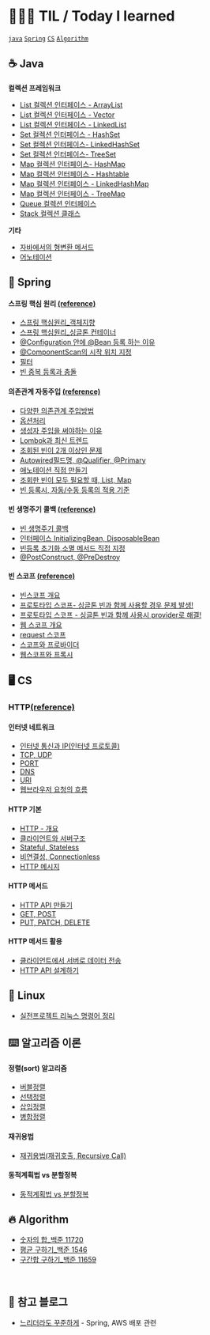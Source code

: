 # 👨🏻‍💻 TIL / Today I learned
[`java`](https://github.com/sungyoungk/TIL/blob/master/README.md#%EF%B8%8F-java)  [`Spring`](https://github.com/sungyoungk/TIL/blob/master/README.md#-spring)  [`CS`](https://github.com/sungyoungk/TIL/blob/master/README.md#-cs)  [`Algorithm`](https://github.com/sungyoungk/TIL/blob/master/README.md#-algorithm)

## ☕️ Java

**컬렉션 프레임워크**
+ [List<E> 컬렉션 인터페이스 - ArrayList<E>](https://github.com/sungyoungk/TIL/blob/master/Java/List%3CE%3E%20%EC%BB%AC%EB%A0%89%EC%85%98%20%EC%9D%B8%ED%84%B0%ED%8E%98%EC%9D%B4%EC%8A%A4.md)
+ [List<E> 컬렉션 인터페이스 - Vector<E>](https://github.com/sungyoungk/TIL/blob/master/Java/Vector%3CE%3E%EA%B5%AC%ED%98%84%ED%81%B4%EB%9E%98%EC%8A%A4.md)
+ [List<E> 컬렉션 인터페이스 - LinkedList<E>](https://github.com/sungyoungk/TIL/blob/master/Java/LinkedList%3CE%3E%20%EA%B5%AC%ED%98%84%20%ED%81%B4%EB%9E%98%EC%8A%A4.md)
+ [Set<E> 컬렉션 인터페이스 - HashSet<E>](https://github.com/sungyoungk/TIL/blob/master/Java/Set%20%EC%BB%AC%EB%A0%89%EC%85%98%20%EC%9D%B8%ED%84%B0%ED%8E%98%EC%9D%B4%EC%8A%A4%20-%20HashSet.md)
+ [Set<E> 컬렉션 인터페이스- LinkedHashSet](https://github.com/sungyoungk/TIL/blob/master/Java/Set%20%EC%BB%AC%EB%A0%89%EC%85%98%20%EC%9D%B8%ED%84%B0%ED%8E%98%EC%9D%B4%EC%8A%A4%20-%20LinkedHashSet.md)
+ [Set<E> 컬렉션 인터페이스- TreeSet](https://github.com/sungyoungk/TIL/blob/master/Java/Set%20%EC%BB%AC%EB%A0%89%EC%85%98%20%EC%9D%B8%ED%84%B0%ED%8E%98%EC%9D%B4%EC%8A%A4%20-%20TreeSet.md)
+ [Map 컬렉션 인터페이스- HashMap](https://github.com/sungyoungk/TIL/blob/master/Java/Map%3CK%2C%20V%3E%20%EC%BB%AC%EB%A0%89%EC%85%98%20%EC%9D%B8%ED%84%B0%ED%8E%98%EC%9D%B4%EC%8A%A4.md)
+ [Map 컬렉션 인터페이스 - Hashtable](https://github.com/sungyoungk/TIL/blob/master/Spring/Hashtable%3CK%2C%20V%3E.md)
+ [Map 컬렉션 인터페이스 - LinkedHashMap](https://github.com/sungyoungk/TIL/blob/master/Java/Map%20%EC%BB%AC%EB%A0%89%EC%85%98%20%EC%9D%B8%ED%84%B0%ED%8E%98%EC%9D%B4%EC%8A%A4%20-%20LinkedHashMap.md)
+ [Map 컬렉션 인터페이스 - TreeMap](https://github.com/sungyoungk/TIL/blob/master/Java/Map%20%EC%BB%AC%EB%A0%89%EC%85%98%20%EC%9D%B8%ED%84%B0%ED%8E%98%EC%9D%B4%EC%8A%A4%20-%20TreeMap.md)
+ [Queue<E> 컬렉션 인터페이스](https://github.com/sungyoungk/TIL/blob/master/Java/Queue%3CE%3E%20%EC%BB%AC%EB%A0%89%EC%85%98%20%EC%9D%B8%ED%84%B0%ED%8E%98%EC%9D%B4%EC%8A%A4.md)
+ [Stack<E> 컬렉션 클래스](https://github.com/sungyoungk/TIL/blob/master/Java/Stack%3CE%3E%20%EC%BB%AC%EB%A0%89%EC%85%98.md)


**기타**
+ [자바에서의 형변환 메서드](https://github.com/sungyoungk/TIL/blob/master/Java/%EC%9E%90%EB%B0%94%20%ED%98%95%EB%B3%80%ED%99%98%20%EB%A9%94%EC%86%8C%EB%93%9C.md)
+ [어노테이션](https://github.com/sungyoungk/TIL/blob/master/Java/%EC%96%B4%EB%85%B8%ED%85%8C%EC%9D%B4%EC%85%98.md)

## 🌱 Spring
#### 스프링 핵심 원리 [(reference)](https://www.inflearn.com/course/%EC%8A%A4%ED%94%84%EB%A7%81-%ED%95%B5%EC%8B%AC-%EC%9B%90%EB%A6%AC-%EA%B8%B0%EB%B3%B8%ED%8E%B8/dashboard)
+ [스프링 핵심원리_객체지향](https://github.com/sungyoungk/TIL/tree/master/Spring/%E1%84%89%E1%85%B3%E1%84%91%E1%85%B3%E1%84%85%E1%85%B5%E1%86%BC%20%E1%84%92%E1%85%A2%E1%86%A8%E1%84%89%E1%85%B5%E1%86%B7%E1%84%8B%E1%85%AF%E1%86%AB%E1%84%85%E1%85%B5(%E1%84%80%E1%85%A2%E1%86%A8%E1%84%8E%E1%85%A6%E1%84%8C%E1%85%B5%E1%84%92%E1%85%A3%E1%86%BC))    
+ [스프링 핵심원리_싱글톤 컨테이너](https://github.com/sungyoungk/TIL/tree/master/Spring/%E1%84%89%E1%85%B5%E1%86%BC%E1%84%80%E1%85%B3%E1%86%AF%E1%84%90%E1%85%A9%E1%86%AB%20%E1%84%8F%E1%85%A5%E1%86%AB%E1%84%90%E1%85%A6%E1%84%8B%E1%85%B5%E1%84%82%E1%85%A5)
+ [@Configuration 안에 @Bean 등록 하는 이유](https://github.com/sungyoungk/TIL/blob/master/Spring/%40Configuration%EA%B3%BC%20%40bean.md)
+ [@ComponentScan의 시작 위치 지정](https://github.com/sungyoungk/TIL/blob/master/Spring/%40ComponentScan%EC%9D%98%20%ED%83%90%EC%83%89%EC%9C%84%EC%B9%98%EC%99%80%20%EA%B8%B0%EB%B3%B8%20%EC%8A%A4%EC%BA%94%EB%8C%80%EC%83%81.md)
+ [필터](https://github.com/sungyoungk/TIL/blob/master/Spring/%ED%95%84%ED%84%B0.md)
+ [빈 중복 등록과 충돌](https://github.com/sungyoungk/TIL/blob/master/Spring/bean%20%EC%A4%91%EB%B3%B5%20%EB%93%B1%EB%A1%9D%EA%B3%BC%20%EC%B6%A9%EB%8F%8C.md)


#### 의존관계 자동주입 [(reference)](https://www.inflearn.com/course/%EC%8A%A4%ED%94%84%EB%A7%81-%ED%95%B5%EC%8B%AC-%EC%9B%90%EB%A6%AC-%EA%B8%B0%EB%B3%B8%ED%8E%B8/dashboard)
+ [다양한 의존관계 주입방법](https://github.com/sungyoungk/TIL/blob/master/Spring/%EB%8B%A4%EC%96%91%ED%95%9C%20%EC%9D%98%EC%A1%B4%EA%B4%80%EA%B3%84%20%EC%A3%BC%EC%9E%85%20%EB%B0%A9%EB%B2%95.md)
+ [옵션처리](https://github.com/sungyoungk/TIL/blob/master/Spring/%EC%98%B5%EC%85%98%EC%B2%98%EB%A6%AC.md)
+ [생성자 주입을 써야하는 이유](https://github.com/sungyoungk/TIL/blob/master/Spring/%EC%83%9D%EC%84%B1%EC%9E%90%20%EC%A3%BC%EC%9E%85%EC%9D%84%20%EC%8D%A8%EC%95%BC%ED%95%98%EB%8A%94%20%EC%9D%B4%EC%9C%A0.md)
+ [Lombok과 최신 트렌드](https://github.com/sungyoungk/TIL/blob/master/Spring/%EB%A1%AC%EB%B3%B5%EA%B3%BC%20%EC%B5%9C%EC%8B%A0%20%ED%8A%B8%EB%A0%8C%EB%93%9C.md)
+ [조회된 빈이 2개 이상인 문제](https://github.com/sungyoungk/TIL/new/master/Spring)
+ [Autowired필드명, @Qualifier, @Primary](https://github.com/sungyoungk/TIL/blob/master/Spring/Autowired%ED%95%84%EB%93%9C%EB%AA%85%2C%20%40Qualifier%2C%20%40Primary.md)
+ [애노테이션 직접 만들기](https://github.com/sungyoungk/TIL/blob/master/Spring/%EC%95%A0%EB%85%B8%ED%85%8C%EC%9D%B4%EC%85%98%20%EC%A7%81%EC%A0%91%20%EB%A7%8C%EB%93%A4%EA%B8%B0.md)
+ [조회한 빈이 모두 필요할 때, List, Map](https://github.com/sungyoungk/TIL/blob/master/Spring/%EC%A1%B0%ED%9A%8C%ED%95%9C%20%EB%B9%88%EC%9D%B4%20%EB%AA%A8%EB%91%90%20%ED%95%84%EC%9A%94%ED%95%A0%20%EB%95%8C%2C%20List%2C%20Map.md)
+ [빈 등록시, 자동/수동 등록의 적용 기준](https://github.com/sungyoungk/TIL/blob/master/Spring/%EB%B9%88%20%EB%93%B1%EB%A1%9D%EC%8B%9C%20%EC%9E%90%EB%8F%99,%20%EC%88%98%EB%8F%99%EC%9D%98%20%EC%98%AC%EB%B0%94%EB%A5%B8%20%EC%8B%A4%EB%AC%B4%20%EC%9A%B4%EC%98%81%20%EA%B8%B0%EC%A4%80.md)

#### 빈 생명주기 콜백 [(reference)](https://www.inflearn.com/course/%EC%8A%A4%ED%94%84%EB%A7%81-%ED%95%B5%EC%8B%AC-%EC%9B%90%EB%A6%AC-%EA%B8%B0%EB%B3%B8%ED%8E%B8/dashboard)
+ [빈 생명주기 콜백](https://github.com/sungyoungk/TIL/blob/master/Spring/%EB%B9%88%20%EC%83%9D%EB%AA%85%EC%A3%BC%EA%B8%B0%20%EC%BD%9C%EB%B0%B1.md)
+ [인터페이스 InitializingBean, DisposableBean](https://github.com/sungyoungk/TIL/blob/master/Spring/%EC%9D%B8%ED%84%B0%ED%8E%98%EC%9D%B4%EC%8A%A4%20InitializingBean%2C%20DisposableBean.md)
+ [빈등록 초기화,소멸 메서드 직접 지정](https://github.com/sungyoungk/TIL/blob/master/Spring/%EB%B9%88%20%EB%93%B1%EB%A1%9D%20%EC%B4%88%EA%B8%B0%ED%99%94%2C%20%EC%86%8C%EB%A9%B8%20%EB%A9%94%EC%84%9C%EB%93%9C%20%EC%A7%80%EC%A0%95%ED%95%98%EA%B8%B0.md)
+ [@PostConstruct, @PreDestroy](https://github.com/sungyoungk/TIL/blob/master/Spring/@PostConstruct,%20@PreDestroy.md)

#### 빈 스코프 [(reference)](https://www.inflearn.com/course/%EC%8A%A4%ED%94%84%EB%A7%81-%ED%95%B5%EC%8B%AC-%EC%9B%90%EB%A6%AC-%EA%B8%B0%EB%B3%B8%ED%8E%B8/dashboard)
+ [빈스코프 개요](https://github.com/sungyoungk/TIL/blob/master/Spring/%EB%B9%88%EC%8A%A4%EC%BD%94%ED%94%84.md)
+ [프로토타입 스코프- 싱글톤 빈과 함께 사용할 경우 문제 발생!](https://github.com/sungyoungk/TIL/blob/master/Spring/%ED%94%84%EB%A1%9C%ED%86%A0%ED%83%80%EC%9E%85%20%EC%8A%A4%EC%BD%94%ED%94%84%20-%20%EC%8B%B1%EA%B8%80%ED%86%A4%20%EB%B9%88%EA%B3%BC%20%ED%95%A8%EA%BB%98%20%EC%82%AC%EC%9A%A9%EC%8B%9C%20%EB%AC%B8%EC%A0%9C%EC%A0%90.md)
+ [프로토타입 스코프 - 싱글톤 빈과 함께 사용시 provider로 해결!](https://github.com/sungyoungk/TIL/blob/master/Spring/%ED%94%84%EB%A1%9C%ED%86%A0%ED%83%80%EC%9E%85%20%EC%8A%A4%EC%BD%94%ED%94%84%20-%20%EC%8B%B1%EA%B8%80%ED%86%A4%20%EB%B9%88%EA%B3%BC%20%ED%95%A8%EA%BB%98%20%EC%82%AC%EC%9A%A9%EC%8B%9C%20provider%EB%A1%9C%20%ED%95%B4%EA%B2%B0!.md)
+ [웹 스코프 개요](https://github.com/sungyoungk/TIL/blob/master/Spring/%EC%9B%B9%EC%8A%A4%EC%BD%94%ED%94%84.md)
+ [request 스코프](https://github.com/sungyoungk/TIL/blob/master/Spring/request%20%EC%8A%A4%EC%BD%94%ED%94%84.md)
+ [스코프와 프로바이더](https://github.com/sungyoungk/TIL/blob/master/Spring/%EC%8A%A4%EC%BD%94%ED%94%84%EC%99%80%20provider%20.md)
+ [웹스코프와 프록시](https://github.com/sungyoungk/TIL/blob/master/Spring/%EC%9B%B9%EC%8A%A4%EC%BD%94%ED%94%84%EC%99%80%20%ED%94%84%EB%A1%9D%EC%8B%9C.md)

## 🖥 CS
### HTTP[(reference)](https://www.inflearn.com/course/%EC%8A%A4%ED%94%84%EB%A7%81-%ED%95%B5%EC%8B%AC-%EC%9B%90%EB%A6%AC-%EA%B8%B0%EB%B3%B8%ED%8E%B8/dashboard)
#### 인터넷 네트워크
+ [인터넷 통신과 IP(인터넷 프로토콜)](https://github.com/sungyoungk/TIL/blob/master/cs/HTTP/%EC%9D%B8%ED%84%B0%EB%84%B7%20%ED%86%B5%EC%8B%A0%EA%B3%BC%20IP.md)
+ [TCP, UDP](https://github.com/sungyoungk/TIL/tree/master/cs/HTTP)
+ [PORT](https://github.com/sungyoungk/TIL/blob/master/cs/HTTP/Port.md)
+ [DNS](https://github.com/sungyoungk/TIL/blob/master/cs/HTTP/DNS.md)
+ [URI](https://github.com/sungyoungk/TIL/blob/master/cs/HTTP/URI.md)
+ [웹브라우저 요청의 흐름](https://github.com/sungyoungk/TIL/blob/master/cs/HTTP/%EC%9B%B9%EB%B8%8C%EB%9D%BC%EC%9A%B0%EC%A0%80%20%EC%9A%94%EC%B2%AD%EC%9D%98%20%ED%9D%90%EB%A6%84.md)

#### HTTP 기본
+ [HTTP - 개요](https://github.com/sungyoungk/TIL/blob/master/cs/HTTP/HTTP%20%EA%B0%9C%EC%9A%94.md)
+ [클라이언트와 서버구조](https://github.com/sungyoungk/TIL/blob/master/cs/HTTP/%ED%81%B4%EB%9D%BC%EC%9D%B4%EC%96%B8%ED%8A%B8%EC%99%80%20%EC%84%9C%EB%B2%84%EA%B5%AC%EC%A1%B0.md)
+ [Stateful, Stateless](https://github.com/sungyoungk/TIL/blob/master/cs/HTTP/Stateful%2C%20Stateless.md)
+ [비연결성, Connectionless](https://github.com/sungyoungk/TIL/blob/master/cs/HTTP/%EB%B9%84%EC%97%B0%EA%B2%B0%EC%84%B1(connectionless).md)
+ [HTTP 메시지](https://github.com/sungyoungk/TIL/tree/master/cs/HTTP)

#### HTTP 메서드
+ [HTTP API 만들기](https://github.com/sungyoungk/TIL/blob/master/cs/HTTP/HTTP%20API%20%EB%A7%8C%EB%93%A4%EA%B8%B0.md)
+ [GET, POST](https://github.com/sungyoungk/TIL/blob/master/cs/HTTP/%20GET%2C%20POST.md)
+ [PUT, PATCH, DELETE](https://github.com/sungyoungk/TIL/blob/master/cs/HTTP/PUT%2C%20PATCH%2CDELETE.md)
#### HTTP 메서드 활용
+ [클라이언트에서 서버로 데이터 전송]()
+ [HTTP API 설계하기]()




## 🐧 Linux
+ [실전프로젝트 리눅스 명령어 정리](https://github.com/sungyoungk/TIL/blob/master/Linux/%EC%8B%A4%EC%A0%84%ED%94%84%EB%A1%9C%EC%A0%9D%ED%8A%B8%20%EB%A6%AC%EB%88%85%EC%8A%A4%20%EB%AA%85%EB%A0%B9%EC%96%B4%20%EC%A0%95%EB%A6%AC.md)



## ⌨️ 알고리즘 이론
  #### 정렬(sort) 알고리즘
+ [버블정렬](https://github.com/sungyoungk/TIL/blob/master/algorithm/%EB%B2%84%EB%B8%94%EC%A0%95%EB%A0%AC.md)
+ [선택정렬](https://github.com/sungyoungk/TIL/blob/master/algorithm/%EC%84%A0%ED%83%9D%EC%A0%95%EB%A0%AC.md)
+ [삽입정렬](https://github.com/sungyoungk/TIL/blob/master/algorithm/%EC%82%BD%EC%9E%85%EC%A0%95%EB%A0%AC.md)
+ [병합정렬](https://github.com/sungyoungk/TIL/blob/master/algorithm/%EB%B3%91%ED%95%A9%EC%A0%95%EB%A0%AC.md)
#### 재귀용법
+ [재귀용법(재귀호출, Recursive Call)](https://github.com/sungyoungk/TIL/blob/master/algorithm/%EC%9E%AC%EA%B7%80%EC%9A%A9%EB%B2%95.md)

#### 동적계획법 vs 분할정복
+ [동적계획법 vs 분할정복](https://github.com/sungyoungk/TIL/blob/master/algorithm/%EB%8F%99%EC%A0%81%EA%B3%84%ED%9A%8D%EB%B2%95%20%26%20%EB%B6%84%ED%95%A0%EC%A0%95%EB%B3%B5.md)

## 🔥 Algorithm
+ [숫자의 합_백준 11720](https://github.com/sungyoungk/TIL/blob/master/algorithm/001%20%EC%88%AB%EC%9E%90%EC%9D%98%ED%95%A9.md)
+ [평균 구하기_백준 1546](https://github.com/sungyoungk/TIL/blob/master/algorithm/002%20%ED%8F%89%EA%B7%A0%20%EA%B5%AC%ED%95%98%EA%B8%B0.md)
+ [구간합 구하기_백준 11659](https://github.com/sungyoungk/TIL/blob/master/algorithm/003%20%EA%B5%AC%EA%B0%84%20%ED%95%A9%20%EA%B5%AC%ED%95%98%EA%B8%B0.md)

<br>

## 👀 참고 블로그
- [느리더라도 꾸준하게](https://steady-coding.tistory.com/) - Spring, AWS 배포 관련
